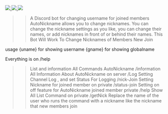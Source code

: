 <a href="https://top.gg/bot/1237341801094840350">
  <img src="https://top.gg/api/widget/1237341801094840350.svg">
</a>
<a href="https://top.gg/bot/1234033109981462559">
  <img src="https://top.gg/api/widget/1234033109981462559.svg">
</a>
<a href="https://top.gg/bot/738713564763652156">
  <img src="https://top.gg/api/widget/738713564763652156.svg">
</a>


>> A Discord bot for changing username for joined members 
AutoNickname allows you to change nicknames. You can change the nickname settings as you like, you can change their names, or add nicknames in front of or behind their names. This Bot Will Work To Change Nicknames of Members New Join

usage {uname} for showing username
{gname} for showing globalname

Everything is on /help 



>>List and information All Commands AutoNickname
/information
> All Information About AutoNickname on server
/Log
> Setting Channel Log , and set Status For Logging
/nick-Join
> Setting Nickname for joined member on private
/status-join
>Setting on off feature for AutoNickname joined member private
/help
>Show All List Command on private
/getNick
>Replace the name of the user who runs the command with a nickname like the nickname that new members join
